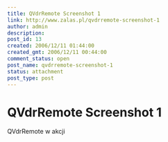 ```yaml
---
title: QVdrRemote Screenshot 1
link: http://www.zalas.pl/qvdrremote-screenshot-1
author: admin
description: 
post_id: 13
created: 2006/12/11 01:44:00
created_gmt: 2006/12/11 00:44:00
comment_status: open
post_name: qvdrremote-screenshot-1
status: attachment
post_type: post
---
```


# QVdrRemote Screenshot 1

QVdrRemote w akcji
